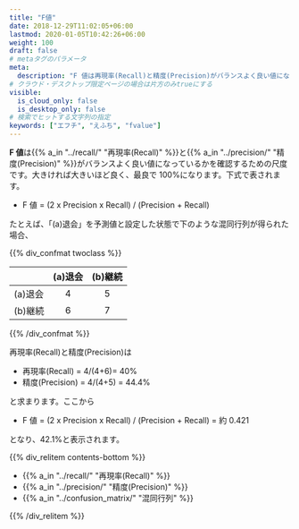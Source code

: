 ```yaml
---
title: "F値"
date: 2018-12-29T11:02:05+06:00
lastmod: 2020-01-05T10:42:26+06:00
weight: 100
draft: false
# metaタグのパラメータ
meta:
  description: "F 値は再現率(Recall)と精度(Precision)がバランスよく良い値になっているかを確認するための尺度です。"
# クラウド・デスクトップ限定ページの場合は片方のみtrueにする
visible:
  is_cloud_only: false
  is_desktop_only: false
# 検索でヒットする文字列の指定
keywords: ["エフチ", "えふち", "fvalue"]
---
```


**F 値**は{{% a_in "../recall/" "再現率(Recall)" %}}と{{% a_in "../precision/" "精度(Precision)" %}}がバランスよく良い値になっているかを確認するための尺度です。大きければ大きいほど良く、最良で 100%になります。下式で表されます。

- F 値 = (2 x Precision x Recall) / (Precision + Recall)

たとえば、「(a)退会」を予測値と設定した状態で下のような混同行列が得られた場合、

{{% div_confmat twoclass %}}

|         | (a)退会 | (b)継続 |
| :------ | :-----: | :-----: |
| (a)退会 |    4    |    5    |
| (b)継続 |    6    |    7    |

{{% /div_confmat %}}

再現率(Recall)と精度(Precision)は

- 再現率(Recall) = 4/(4+6)= 40%
- 精度(Precision) = 4/(4+5) = 44.4%

と求まります。ここから

- F 値 = (2 x Precision x Recall) / (Precision + Recall) = 約 0.421

となり、42.1%と表示されます。

{{% div_relitem contents-bottom %}}

- {{% a_in "../recall/" "再現率(Recall)" %}}
- {{% a_in "../precision/" "精度(Precision)" %}}
- {{% a_in "../confusion_matrix/" "混同行列" %}}

{{% /div_relitem %}}
